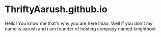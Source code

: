 # ThriftyAarush.github.io
Hello!
You know me that's why you are here lmao.
Well if you don't my name is aarush
and i am founder of hosting company named knighthost 
